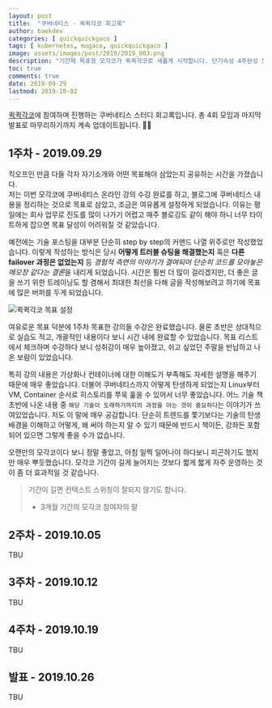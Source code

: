 ```yaml
---
layout: post
title:  "쿠버네티스 - 퀵퀵각코 회고록"
author: baekdev
categories: [ quickquickgaco ]
tags: [ kubernetes, mogaco, quickquickgaco ]
image: assets/images/post/2019/2019_003.png
description: "기간제 목표형 모각코가 퀵퀵각코로 새롭게 시작합니다. 단기속성 4주완성 모각코를 하면서 제가 세운 쿠버네티스 기초 정복을 목표로 매주 개발 일지를 회고록 형태로 남깁니다. 총 4회 모임에 마지막 발표까지 이 회고록은 계속 업데이트 됩니다."
toc: true
comments: true   
date: 2019-09-29 
lastmod: 2019-10-02
---  
```



[퀵퀵각코](https://www.notion.so/baekdev/4-0a3e47e8583e4019b5215a1ec83d5a1a)에 참여하며 진행하는 쿠버네티스 스터디 회고록입니다. 총 4회 모임과 마지막 발표로 마무리하기까지 계속 업데이트됩니다. ✍🏻  


## 1주차 - 2019.09.29  
킥오프인 만큼 다들 각자 자기소개와 어떤 목표해야 삼았는지 공유하는 시간을 가졌습니다.  
저는 이번 모각코에 쿠버네티스 온라인 강의 수강 완료를 하고, 블로그에 쿠버네티스 내용을 정리하는 것으로 목표로 삼았고, 조금은 여유롭게 설정하게 되었습니다. 이유는 평일에는 회사 업무로 진도를 많이 나가기 어렵고 매주 블로깅도 같이 해야 하니 너무 타이트하게 잡으면 목표 달성이 어려워질 것 같았습니다.  

예전에는 기술 포스팅을 대부분 단순히 step by step의 커맨드 나열 위주로만 작성했었습니다. 이렇게 작성하는 방식은 당시 **어떻게 트러블 슈팅을 해결했는지** 혹은 **다른 failover 과정은 없었는지** 등 *경험적 측면의 이야기가 결여되어 단순히 코드를 모아놓은 메모장 같다는 결론*을 내리게 되었습니다. 시간은 훨씬 더 많이 걸리겠지만, 더 좋은 글을 쓰기 위한 트레이닝도 할 겸해서 최대한 최선을 다해 글을 작성해보려고 하기에 목표에 많은 버퍼를 두게 되었습니다.  

![퀵퀵각코 목표 설정]({{site.baseurl}}/{{site.assetsurl}}/images/post/2019/2019_003_001.png)   

여유로운 목표 덕분에 1주차 목표한 강의들 수강은 완료했습니다. 물론 초반은 상대적으로 실습도 적고, 개괄적인 내용이다 보니 시간 내에 완료할 수 있었습니다. 목표 리스트에서 체크하며 수강하다 보니 성취감이 매우 높아졌고, 쉬고 싶었던 주말을 반납하고 나온 보람이 있었습니다.  

특히 강의 내용은 가상화나 컨테이너에 대한 이해도가 부족해도 자세한 설명을 해주기 때문에 매우 좋았습니다. 더불어 쿠버네티스까지 어떻게 탄생하게 되었는지 Linux부터 VM, Container 순서로 히스토리를 쭈욱 훑을 수 있어서 너무 좋았습니다. 어느 기술 책 초반에 나온 내용 중 `해당 기술이 도래하기까지의 과정을 아는 것이 중요하다`는 이야기가 쓰여있었습니다. 저도 이 말에 매우 공감합니다. 단순히 트렌드를 쫓기보다는 기술의 탄생 배경을 이해하고 어떻게, 왜 써야 하는지 알 수 있기 때문에 반드시 책이든, 강좌든 포함되어 있으면 그렇게 좋을 수가 없습니다.  

오랜만의 모각코이다 보니 정말 좋았고, 아침 일찍 일어나야 하다보니 피곤하기도 했지만 매우 뿌듯했습니다. 모각코 기간이 길게 늘어지는 것보다 짧게 짧게 자주 운영하는 것이 좀 더 효과적일 것 같습니다.  

> 기간이 길면 컨텍스트 스위칭이 잘되지 않기도 합니다. 
> - 3개월 기간의 모각코 참여자의 말  


## 2주차 - 2019.10.05  
TBU  

## 3주차 - 2019.10.12  
TBU  

## 4주차 - 2019.10.19  
TBU  

## 발표 - 2019.10.26   
TBU  


